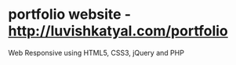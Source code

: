 # portfolio website - http://luvishkatyal.com/portfolio
Web Responsive using HTML5, CSS3, jQuery and PHP
